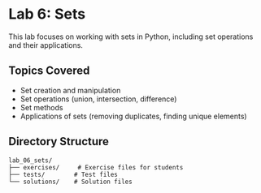# Lab 6: Sets

This lab focuses on working with sets in Python, including set operations and their applications.

## Topics Covered
- Set creation and manipulation
- Set operations (union, intersection, difference)
- Set methods
- Applications of sets (removing duplicates, finding unique elements)

## Directory Structure
```
lab_06_sets/
├── exercises/     # Exercise files for students
├── tests/        # Test files
└── solutions/    # Solution files
``` 